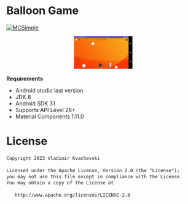 # Balloon Game

[![MCSimple](https://img.shields.io/badge/MCSimple-Fly_or_Die-brightgreen?logo=MCSimple&link=https%3A%2F%2Fmcsimple.net
)](https://mcsimple.net)

<p align="center"><img src="assets/fly_or_die.png" width=30% height=30% /></p>

**Requirements**
- Android studio last version
- JDK 8
- Android SDK 31
- Supports API Level 28+
- Material Components 1.11.0



# License

    Copyright 2023 Vladimir Kvachevski

    Licensed under the Apache License, Version 2.0 (the "License");
    you may not use this file except in compliance with the License.
    You may obtain a copy of the License at

       http://www.apache.org/licenses/LICENSE-2.0
